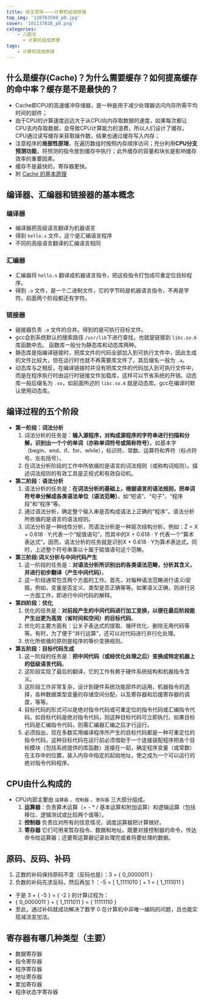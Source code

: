 ```yaml
---
title: 碎玉零珠————计算机组成原理
top_img: '116763500_p0.jpg'
cover: '101137838_p0.png'
categories: 
    - 八股文
      - 计算机组成原理
tags: 
    - 计算机组成原理
---
```


## 什么是缓存(Cache)？为什么需要缓存？如何提高缓存的命中率？缓存是不是最快的？

* Cache即CPU的高速缓冲存储器，是一种是用于减少处理器访问内存所需平均时间的部件；
* 由于CPU的计算速度远远大于从CPU向内存取数据的速度，如果每次都让CPU去内存取数据，会导致CPU计算能力的浪费，所以人们设计了缓存，CPU通过读写缓存来获取操作数，结果也通过缓存写入内存；
* 注意程序的**局部性原理**，在遍历数组时按照内存顺序访问；充分利用**CPU分支预测功能**，将预测的指令放到缓存中执行；此外缓存的容量和块长是影响缓存效率的重要因素。
* 缓存不是最快的，寄存器更快。
* 附 [Cache 的基本原理](https://sleepyloser.github.io/2024/08/27/Eight-Part_Essay/Computer_Organization/The_Basic_Principle_Of_Cache/TheBasicPrincipleOfCache/)

## 编译器、汇编器和链接器的基本概念

### 编译器

* 编译器把高级语言翻译为机器语言
* 得到 `hello.s` 文件，这个是汇编语言程序
* 不同的高级语言翻译的汇编语言相同

### 汇编器

* 汇编器将 `hello.s` 翻译成机器语言指令，把这些指令打包成可重定位目标程序。
* 得到 `.o` 文件，是一个二进制文件，它的字节码是机器语言指令，不再是字符。前面两个阶段都还有字符。

### 链接器

* 链接器负责 `.o` 文件的合并。得到的是可执行目标文件。
* gcc会到系统默认的搜索路径 `/usr/lib`下进行查找，也就是链接到 `libc.so.6` 库函数中去。 函数库一般分为静态库和动态库两种。
* 静态库是指编译链接时，把库文件的代码全部加入到可执行文件中，因此生成的文件比较大，但在运行时也就不再需要库文件了。其后缀名一般为 `.a`。
* 动态库与之相反，在编译链接时并没有把库文件的代码加入到可执行文件中，而是在程序执行时由运行时链接文件加载库，这样可以节省系统的开销。动态库一般后缀名为 `.so`，如前面所述的 `libc.so.6` 就是动态库。gcc在编译时默认使用动态库。

## 编译过程的五个阶段

* **第一阶段：词法分析**
  1. 词法分析的任务是：**输入源程序，对构成源程序的字符串进行扫描和分解，识别出一个个的单词（亦称单词符号或简称符号）**。如基本字（begin、end、if、for、while），标识符、常数、运算符和界符（标点符号、左右括号）。
  2. 在词法分析阶段的工作中所依循的是语言的词法规则（或称构词规则）。描述词法规则的有效工具是正规式和有效自动机。
* **第二阶段：语法分析**
  1. 语法分析的任务是：**在词法分析的基础上，根据语言的语法规则，把单词符号串分解成各类语法单位（语法范畴）**。如“短语”、“句子”、“程序段”和“程序”等。
  2. 通过语法分析，确定整个输入串是否构成语法上正确的“程序”。语法分析所依循的是语言的语法规则。
  3. 词法分析是一种线性分析，而语法分析是一种层次结构分析。例如：Z = X + 0.618 · Y;代表一个“赋值语句”，而其中的X + 0.618 · Y 代表一个“算术表达式”。因而，语法分析的任务就是识别X + 0.618 · Y为算术表达式。同时，上述整个符号串乘以十属于赋值语句这个范畴。
* **第三阶段:词义分析与中间代码产生**
  1. 这一阶段的任务是：**对语法分析所识别出的各类语法范畴，分析其含义，并进行初步翻译（产生中间代码）**。
  2. 这一阶段通常包含两个方面的工作。首先，对每种语法范畴进行语义i安插，例如，变量是否定义、类型是否正确等等。如果语义正确，则进行另一方面工作，即进行中间代码的解释。
* **第四阶段：优化**
  1. 优化的任务是：**对前段产生的中间代码进行加工变换，以便在最后阶段能产生出更为高效（省时间和空间）的目标代码**。
  2. 优化的主要方面有：公关子表达式的提取、循环优化、删除无用代码等等。有时，为了便于“并行运算”，还可以对代码进行并行化处理。
  3. 优化所依循的原则是程序的等价变换规则。
* **第五阶段：目标代码生成**
  1. 这一阶段的任务是：**把中间代码（或经优化处理之后）变换成特定机器上的低级语言代码**。
  2. 这阶段实现了最后的翻译，它的工作有赖于硬件系统结构和机器指令含义。
  3. 这阶段工作非常复杂，设计到硬件系统功能部件的运用，机器指令的选择，各种数据类型变量的存储空间分配，以及寄存器和后援寄存器的调度，等等。
  4. 目标代码的形式可以是绝对指令代码或可重定位的指令代码或汇编指令代码。如目标代码是绝对指令代码，则这种目标代码可立即执行。如果目标代码是汇编指令代码，则需汇编器汇编之后才行运行。
  5. 必须指出，现在多数实用编译程序所产生的目标代码都是一种可重定位的指令代码。这种目标代码在运行前必须借助于一个连接装配程序把各个目标模块（包括系统提供的库函数）连接在一起，确定程序变量（或常数）在主存中的位置，装入内存中指定的起始地址，使之成为一个可以运行的绝对指令代码程序。

## CPU由什么构成的

* CPU内部主要由 `运算器` 、`控制器` 、`寄存器` 三大部分组成。
  1. **运算器**：负责算术运算（+ - * / 基本运算和附加运算）和逻辑运算（包括 移位、逻辑测试或比较两个值等）。
  2. **控制器** 负责应对所有的信息情况，调度运算器把计算做好。
  3. **寄存器** 它们可用来暂存指令、数据和地址。既要对接控制器的命令，传达命令给运算器；还要帮运算器记录处理完或者将要处理的数据。

## 原码、反码、补码

1. 正数的补码保持原码不变（反码也是）：3 = { 0_0000011 }
2. 负数的补码先求反码，然后再加 1 ：-5 = [ 1_1111010 ] + 1 = { 1_1111011 }

* 于是 3 + { -5 } = { -2 } 的计算过程为：
* { 0_0000011 } + { 1_1111011 } = { 11111110 }
* 至此，通过补码就成功解决了数字 0 在计算机中非唯一编码的问题，且也能实现减法变加法。

## 寄存器有哪几种类型（主要）

* 数据寄存器
* 指令寄存器
* 程序寄存器
* 地址寄存器
* 累加寄存器
* 程序状态字寄存器
